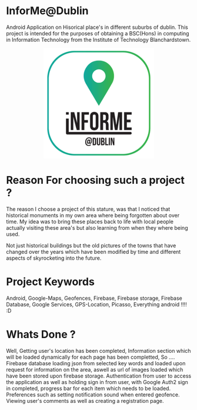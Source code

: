 # InforMe@Dublin

Android Application on Hisorical place's in different suburbs of dublin. This project is intended for the purposes of obtaining a
BSC(Hons) in computing in Information Technology from the Institute of Technology Blanchardstown.

<p align="center">
  <img src=https://github.com/AdamOConnor/InforMe-Dublin/blob/master/InforMe%40Dublin/app/src/main/res/drawable-hdpi/informe_dublin_transparent.png height=300 width= 300/>
</p>

# Reason For choosing such a project ?

The reason I choose a project of this stature, was that I noticed that historical monuments in my own area where being forgotten about over time. My idea was to bring these places back to life with local people actually visiting these area's but also learning from when they where being used.

Not just historical buildings but the old pictures of the towns that have changed over the years which have been modified by time and different aspects of skyrocketing into the future.

# Project Keywords

Android, Google-Maps, Geofences, Firebase, Firebase storage, Firebase Database, Google Services, GPS-Location, Picasso, Everything android !!!! :D

# Whats Done ?

Well, Getting user's location has been completed, Information section which will be loaded dynamically for each page has been completted, So .... Firebase database loading json from selected key words and loaded upon request for information on the area, aswell as url of images loaded which have been stored upon firebase storage. Authentication from user to access the application as well as holding sign in from user, with Google Auth2 sign in completed, progress bar for each item which needs to be loaded. Preferences such as setting notification sound when entered geofence. Viewing user's comments as well as creating a registration page.



